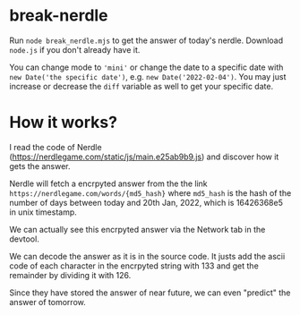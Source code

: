 # break-nerdle
Run `node break_nerdle.mjs` to get the answer of today's nerdle.
Download `node.js` if you don't already have it.

You can change mode to `'mini'` or change the date to a specific date with `new Date('the specific date')`, e.g. `new Date('2022-02-04')`. You may just increase or decrease the `diff` variable as well to get your specific date.

# How it works?

I read the code of Nerdle (https://nerdlegame.com/static/js/main.e25ab9b9.js) and discover how it gets the answer.

Nerdle will fetch a encrpyted answer from the the link `https://nerdlegame.com/words/{md5_hash}` where `md5_hash` is the hash of the number of days between today and 20th Jan, 2022, which is 16426368e5 in unix timestamp.

We can actually see this encrpyted answer via the Network tab in the devtool.

We can decode the answer as it is in the source code. It justs add the ascii code of each character in the encrpyted string with 133 and get the remainder by dividing it with 126.

Since they have stored the answer of near future, we can even "predict" the answer of tomorrow.

